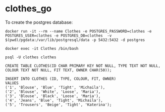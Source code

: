 # clothes_go

To create the postgres database:

    docker run -it --rm --name Clothes -e POSTGRES_PASSWORD=clothes -e POSTGRES_USER=clothes -e POSTGRES_DB=clothes  -v  $(pwd)/pgdata:/var/lib/postgresql/data -p 5432:5432 -d postgres

    docker exec -it Clothes /bin/bash

    psql -U clothes clothes

    CREATE TABLE CLOTHES(ID CHAR PRIMARY KEY NOT NULL, TYPE TEXT NOT NULL, COLOUR TEXT NOT NULL, FIT TEXT, OWNER CHAR(50));

    INSERT INTO CLOTHES (ID, TYPE, COLOUR, FIT, OWNER) 
    VALUES 
    ('1', 'Blouse', 'Blue', 'Tight', 'Michaila'), 
    ('2', 'Blouse', 'White', 'Loose', 'Maria'), 
    ('3', 'Blouse', 'Black', 'Loose', 'Maria'), 
    ('4', 'Jeans', 'Blue', 'Tight', 'Michaila'), 
    ('5', 'Trousers', 'Beige', 'Tight', 'Katerina');
